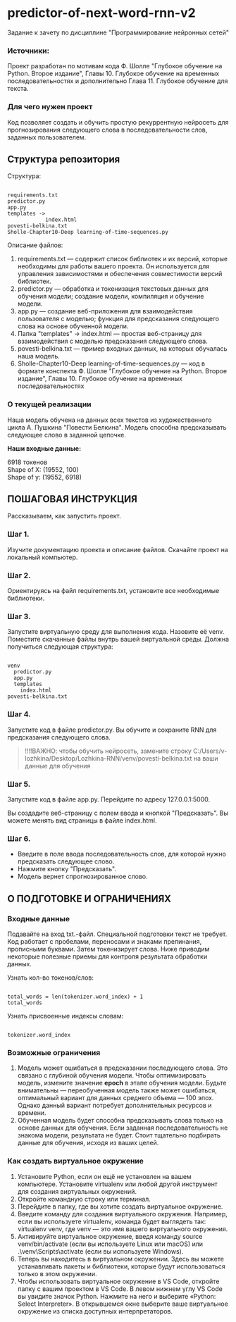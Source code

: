 # predictor-of-next-word-rnn-v2
Задание к зачету по дисциплине "Программирование нейронных сетей"

### Источники:
Проект разработан по мотивам кода Ф. Шолле "Глубокое обучение на Python. Второе издание", Главы 10. Глубокое обучение на временных последовательностях и дополнительно Глава 11. Глубокое обучение для текста.

### Для чего нужен проект
Код позволяет создать и обучить простую рекуррентную нейросеть для прогнозирования следующего слова в последовательности слов, заданных пользователем.

## Структура репозитория
Структура:
<pre><code>
requirements.txt
predictor.py
app.py
templates -> 
            index.html
povesti-belkina.txt
Sholle-Chapter10-Deep learning-of-time-sequences.py
</code></pre>

Описание файлов:

1. requirements.txt — содержит список библиотек и их версий, которые необходимы для работы вашего проекта. Он используется для управления зависимостями и обеспечения совместимости версий библиотек.
2. predictor.py — обработка и токенизация текстовых данных для обучения модели; создание модели, компиляция и обучение модели.
3. app.py — создание веб-приложения для взаимодействия пользователя с моделью; функция для предсказания следующего слова на основе обученной модели.
4. Папка "templates" -> index.html — простая веб-страницу для взаимодействия с моделью предсказания следующего слова.
5. povesti-belkina.txt — пример входных данных, на которых обучалась наша модель.
6. Sholle-Chapter10-Deep learning-of-time-sequences.py — код в формате конспекта Ф. Шолле "Глубокое обучение на Python. Второе издание", Главы 10. Глубокое обучение на временных последовательностях

### О текущей реализации
Наша модель обучена на данных всех текстов из художественного цикла А. Пушкина "Повести Белкина". Модель способна предсказывать следующее слово в заданной цепочке. 

**Наши входные данные:**

6918 токенов\
Shape of X: (19552, 100)\
Shape of y: (19552, 6918)

## ПОШАГОВАЯ ИНСТРУКЦИЯ
Рассказываем, как запустить проект.

### Шаг 1.
Изучите документацию проекта и описание файлов. Скачайте проект на локальный компьютер.

### Шаг 2.
Ориентируясь на файл requirements.txt, установите все необходимые библиотеки.
### Шаг 3.
Запустите виртуальную среду для выполнения кода. Назовите её venv. Поместите скачанные файлы внутрь вашей виртуальной среды. Должна получиться следующая структура:

<pre><code>
venv
  predictor.py
  app.py
  templates
    index.html
povesti-belkina.txt
</code></pre>

### Шаг 4.
Запустите код в файле predictor.py. Вы обучите и сохраните RNN для предсказания следующего слова.

> !!!!ВАЖНО: чтобы обучить нейросеть, замените строку C:/Users/v-lozhkina/Desktop/Lozhkina-RNN/venv/povesti-belkina.txt на ваши данные для обучения

### Шаг 5.
Запустите код в файле app.py. Перейдите по адресу 127.0.0.1:5000.

Вы создадите веб-страницу с полем ввода и кнопкой "Предсказать". Вы можете менять вид страницы в файле index.html.

### Шаг 6.
* Введите в поле ввода последовательность слов, для которой нужно предсказать следующее слово.
* Нажмите кнопку "Предсказать".
* Модель вернет спрогнозированное слово.

## О ПОДГОТОВКЕ И ОГРАНИЧЕНИЯХ

### Входные данные
Подавайте на вход txt.-файл. Специальной подготовки текст не требует. Код работает с пробелами, переносами и знаками препинания, прописными буквами. Затем токенизирует слова. Ниже приводим некоторые полезные приемы для контроля результата обработки данных.

Узнать кол-во токенов/слов:
<pre><code>
total_words = len(tokenizer.word_index) + 1
total_words
</code></pre>

Узнать присвоенные индексы словам:
<pre><code>
tokenizer.word_index
</code></pre>

### Возможные ограничения

1. Модель может ошибаться в предсказании последующего слова. Это связано с глубиной обучения модели. Чтобы оптимизировать модель, измените значение **epoch** в этапе обучения модели. Будьте внимательны — переобученная модель также может ошибаться, оптимальный вариант для данных среднего объема — 100 эпох. Однако данный вариант потребует дополнительных ресурсов и времени.
2. Обученная модель будет способна предсказывать слова только на основе данных для обучения. Если заданная последовательность не знакома модели, результата не будет. Стоит тщательно подбирать данные для обучения, исходя из ваших целей.

### Как создать виртуальное окружение
1. Установите Python, если он ещё не установлен на вашем компьютере. Установите virtualenv или любой другой инструмент для создания виртуальных окружений.
2. Откройте командную строку или терминал.
3. Перейдите в папку, где вы хотите создать виртуальное окружение.
4. Введите команду для создания виртуального окружения. Например, если вы используете virtualenv, команда будет выглядеть так: virtualenv venv, где venv — это имя вашего виртуального окружения.
5. Активируйте виртуальное окружение, введя команду source venv/bin/activate (если вы используете Linux или macOS) или .\venv\Scripts\activate (если вы используете Windows).
6. Теперь вы находитесь в виртуальном окружении. Здесь вы можете устанавливать пакеты и библиотеки, которые будут использоваться только в этом окружении.
7. Чтобы использовать виртуальное окружение в VS Code, откройте папку с вашим проектом в VS Code. В левом нижнем углу VS Code вы увидите значок Python. Нажмите на него и выберите «Python: Select Interpreter». В открывшемся окне выберите ваше виртуальное окружение из списка доступных интерпретаторов.
